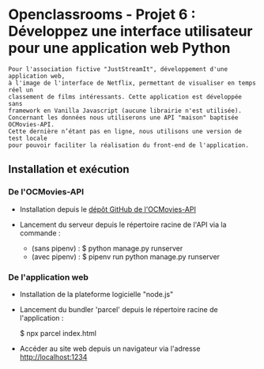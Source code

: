 # Openclassrooms - Projet 6 : Développez une interface utilisateur pour une application web Python

	Pour l'association fictive "JustStreamIt", développement d'une application web,
	à l'image de l'interface de Netflix, permettant de visualiser en temps réel un
	classement de films intéressants. Cette application est développée sans
	framework en Vanilla Javascript (aucune librairie n'est utilisée).
	Concernant les données nous utiliserons une API "maison" baptisée OCMovies-API.
	Cette dernière n’étant pas en ligne, nous utilisons une version de test locale
	pour pouvoir faciliter la réalisation du front-end de l'application.
	

## Installation et exécution

### De l'OCMovies-API

* Installation depuis le [dépôt GitHub de l'OCMovies-API](https://github.com/OpenClassrooms-Student-Center/OCMovies-API-EN-FR)

* Lancement du serveur depuis le répertoire racine de l'API via la commande :

	- (sans pipenv) : $ python manage.py runserver
	- (avec pipenv) : $ pipenv run python manage.py runserver
	
### De l'application web

* Installation de la plateforme logicielle "node.js"

* Lancement du bundler 'parcel' depuis le répertoire racine de l'application :
	
	$ npx parcel index.html

* Accéder au site web depuis un navigateur via l'adresse [http://localhost:1234]("http://localhost:1234")

